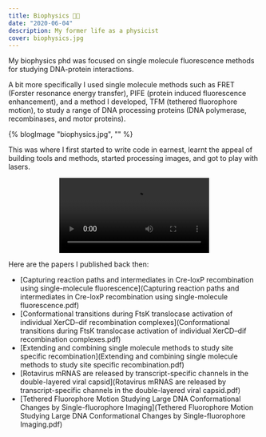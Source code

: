 ```yaml
---
title: Biophysics 🔬🧬
date: "2020-06-04"
description: My former life as a physicist
cover: biophysics.jpg
---
```


My biophysics phd was focused on single molecule fluorescence methods for studying DNA-protein interactions.

A bit more specifically I used single molecule methods such as FRET (Forster resonance energy transfer), PIFE (protein induced fluorescence enhancement), and a method I developed, TFM (tethered fluorophore motion), to study a range of DNA processing proteins (DNA polymerase, recombinases, and motor proteins).

{% blogImage "biophysics.jpg", "" %}

This was where I first started to write code in earnest, learnt the appeal of building tools and methods, started processing images, and got to play with lasers.

<p align="center">
<video controls src="microscopebuilding.mp4" loop="true"></video>
</p>

Here are the papers I published back then:

- [Capturing reaction paths and intermediates in Cre-loxP recombination using single-molecule fluorescence](Capturing reaction paths and intermediates in Cre-loxP recombination using single-molecule fluorescence.pdf)
- [Conformational transitions during FtsK translocase activation of individual XerCD–dif recombination complexes](Conformational transitions during FtsK translocase activation of individual XerCD–dif recombination complexes.pdf)
- [Extending and combining single molecule methods to study site specific recombination](Extending and combining single molecule methods to study site specific recombination.pdf)
- [Rotavirus mRNAS are released by transcript-specific channels in the double-layered viral capsid](Rotavirus mRNAS are released by transcript-specific channels in the double-layered viral capsid.pdf)
- [Tethered Fluorophore Motion Studying Large DNA Conformational Changes by Single-fluorophore Imaging](Tethered Fluorophore Motion Studying Large DNA Conformational Changes by Single-fluorophore Imaging.pdf)
